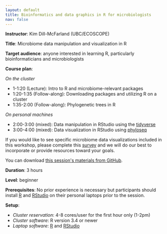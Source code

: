 ```yaml
---
layout: default
title: Bioinformatics and data graphics in R for microbiologists
nav: false
---
```


**Instructor**: Kim Dill-McFarland (UBC/ECOSCOPE)

**Title**: Microbiome data manipulation and visualization in R

**Target audience**: anyone interested in learning R, particularly bioinformaticians and microbiologists

**Course plan**:

*On the cluster*

* 1-1:20 (Lecture): Intro to R and microbiome-relevant packages
* 1:20-1:35 (Follow-along): Downloading packages and utilizing R on a cluster
* 1:35-2:00 (Follow-along): Phylogenetic trees in R

*On personal machines*

* 2:00-3:00 (mixed): Data manipulation in RStudio using the [tidyverse](https://www.tidyverse.org)
* 3:00-4:00 (mixed): Data visualization in RStudio using
  [phyloseq](https://bioconductor.org/packages/release/bioc/html/phyloseq.html)

If you would like to see specific microbiome data visualizations included in this workshop, please
complete this [survey](https://ubc.ca1.qualtrics.com/jfe/form/SV_ahpf84tQtvMr1Bz) and we will do our best
to incorporate or provide resources toward your goals.

You can download <a href="https://github.com/EDUCE-UBC/workshops/tree/master/microbiome_summer_school"
target="_blank">this session's materials from GitHub</a>.

**Duration**: 3 hours

**Level**: beginner

**Prerequisites**: No prior experience is necessary but participants should install
[R](http://cran.stat.sfu.ca) and [RStudio](https://www.rstudio.com/products/rstudio/download/#download)
on their personal laptops prior to the session.

**Setup**:
- *Cluster reservation*: 4-8 cores/user for the first hour only (1-2pm)
- *Cluster software*: R version 3.4 or newer
- *Laptop software*: [R](http://cran.stat.sfu.ca) and
  [RStudio](https://www.rstudio.com/products/rstudio/download/#download)
